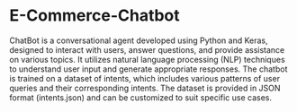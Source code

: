 # E-Commerce-Chatbot
ChatBot is a conversational agent developed using Python and Keras, designed to interact with users, answer questions, and provide assistance on various topics. It utilizes natural language processing (NLP) techniques to understand user input and generate appropriate responses.
The chatbot is trained on a dataset of intents, which includes various patterns of user queries and their corresponding intents. The dataset is provided in JSON format (intents.json) and can be customized to suit specific use cases.
